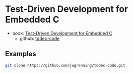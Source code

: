 # Test-Driven Development for Embedded C

- book: [Test-Driven Development for Embedded C](https://pragprog.com/titles/jgade/test-driven-development-for-embedded-c/)
  - github: [tddec-code](https://github.com/jwgrenning/tddec-code)

## Examples

```bash
git clone https://github.com/jwgrenning/tddec-code.git
```

